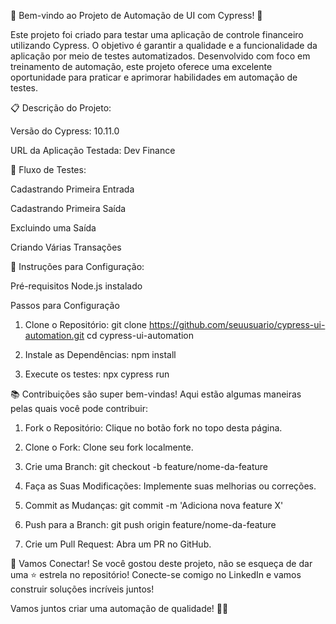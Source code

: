
🎉 Bem-vindo ao Projeto de Automação de UI com Cypress! 🎉

Este projeto foi criado para testar uma aplicação de controle financeiro utilizando Cypress. O objetivo é garantir a qualidade e a funcionalidade da aplicação por meio de testes automatizados. Desenvolvido com foco em treinamento de automação, este projeto oferece uma excelente oportunidade para praticar e aprimorar habilidades em automação de testes.


📋 Descrição do Projeto:

Versão do Cypress: 10.11.0

URL da Aplicação Testada: Dev Finance



🌟 Fluxo de Testes:

Cadastrando Primeira Entrada

Cadastrando Primeira Saída

Excluindo uma Saída

Criando Várias Transações



🚀 Instruções para Configuração:

Pré-requisitos
Node.js instalado

Passos para Configuração
1. Clone o Repositório:
   git clone https://github.com/seuusuario/cypress-ui-automation.git
cd cypress-ui-automation

2. Instale as Dependências:
   npm install
   
3. Execute os testes:
   npx cypress run
   
   

📚 Contribuições são super bem-vindas! Aqui estão algumas maneiras pelas quais você pode contribuir:

1. Fork o Repositório: Clique no botão fork no topo desta página.

2. Clone o Fork: Clone seu fork localmente.

3. Crie uma Branch:
git checkout -b feature/nome-da-feature

4. Faça as Suas Modificações: Implemente suas melhorias ou correções.

5. Commit as Mudanças:
git commit -m 'Adiciona nova feature X'

6. Push para a Branch:
git push origin feature/nome-da-feature

7. Crie um Pull Request: Abra um PR no GitHub.
   
   

🤝 Vamos Conectar!
Se você gostou deste projeto, não se esqueça de dar uma ⭐️ estrela no repositório! Conecte-se comigo no LinkedIn e vamos construir soluções incríveis juntos!

Vamos juntos criar uma automação de qualidade! 🚀✨

